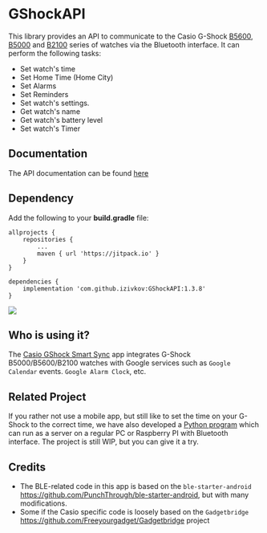 # GShockAPI
This library provides an API to communicate to the Casio G-Shock [B5600](https://amzn.to/439cb29), [B5000](https://amzn.to/3zShYMt) 
and [B2100](https://amzn.to/3MUDCGY) series of watches via the Bluetooth interface. It can perform the following tasks:

- Set watch's time
- Set Home Time (Home City)
- Set Alarms
- Set Reminders
- Set watch's settings.
- Get watch's name
- Get watch's battery level
- Set watch's Timer

## Documentation

The API documentation can be found [here](https://izivkov.github.io/GShockAPI/api/org.avmedia.gshockapi/index.html)

## Dependency

Add the following to your **build.gradle** file:
```
allprojects {
    repositories {
        ...
        maven { url 'https://jitpack.io' }
    }
}

dependencies {
    implementation 'com.github.izivkov:GShockAPI:1.3.8'
}
```

[![](https://jitpack.io/v/izivkov/GShockAPI.svg)](https://jitpack.io/#izivkov/GShockAPI)

## Who is using it?

The [Casio GShock Smart Sync](https://github.com/izivkov/CasioGShockSmartSync) app integrates G-Shock B5000/B5600/B2100 watches with Google services such as `Google Calendar` events. `Google Alarm Clock`, etc.

## Related Project
If you rather not use a mobile app, but still like to set the time on your G-Shock to the correct time, 
we have also developed a [Python program](https://github.com/izivkov/GShockTimeServer) which can run as a server on a regular PC or Raspberry PI with Bluetooth interface.
The project is still WIP, but you can give it a try.

## Credits
- The BLE-related code in this app is based on the `ble-starter-android` https://github.com/PunchThrough/ble-starter-android, but with many modifications.
- Some if the Casio specific code is loosely based on the `Gadgetbridge` https://github.com/Freeyourgadget/Gadgetbridge project
